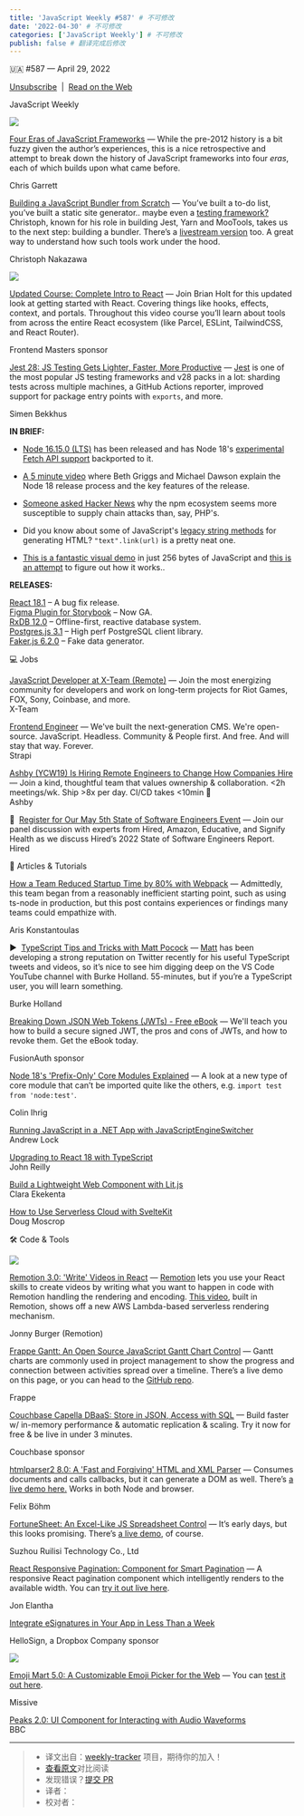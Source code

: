 ```yaml
---
title: 'JavaScript Weekly #587' # 不可修改
date: '2022-04-30' # 不可修改
categories: ['JavaScript Weekly'] # 不可修改
publish: false # 翻译完成后修改
---
```


<!--以上是预览信息，图片一张或限制百字左右，前者优先，全文请使用二级及以下标题-->
<!-- more -->

🇺🇦 #​587 — April 29, 2022

[Unsubscribe](https://javascriptweekly.com/link/122947/web)  |  [Read on the Web](https://javascriptweekly.com/link/122948/web)

JavaScript Weekly

[![](https://res.cloudinary.com/cpress/image/upload/w_1280,e_sharpen:60/nzq66s7rp0anck8k2sj3.jpg)](https://javascriptweekly.com/link/122949/web)

[Four Eras of JavaScript Frameworks](https://javascriptweekly.com/link/122949/web "www.pzuraq.com") — While the pre-2012 history is a bit fuzzy given the author’s experiences, this is a nice retrospective and attempt to break down the history of JavaScript frameworks into four _eras_, each of which builds upon what came before.

Chris Garrett

[Building a JavaScript Bundler from Scratch](https://javascriptweekly.com/link/122988/web "cpojer.net") — You’ve built a to-do list, you’ve built a static site generator.. maybe even a [testing framework?](https://javascriptweekly.com/link/122989/web) Christoph, known for his role in building Jest, Yarn and MooTools, takes us to the next step: building a bundler. There’s a [livestream version](https://javascriptweekly.com/link/122990/web) too. A great way to understand how such tools work under the hood.

Christoph Nakazawa

[![](https://copm.s3.amazonaws.com/edd4a08f.jpg)](https://javascriptweekly.com/link/122950/web)

[Updated Course: Complete Intro to React](https://javascriptweekly.com/link/122950/web "frontendmasters.com") — Join Brian Holt for this updated look at getting started with React. Covering things like hooks, effects, context, and portals. Throughout this video course you’ll learn about tools from across the entire React ecosystem (like Parcel, ESLint, TailwindCSS, and React Router).

Frontend Masters sponsor

[Jest 28: JS Testing Gets Lighter, Faster, More Productive](https://javascriptweekly.com/link/122991/web "jestjs.io") — [Jest](https://javascriptweekly.com/link/122992/web) is one of the most popular JS testing frameworks and v28 packs in a lot: sharding tests across multiple machines, a GitHub Actions reporter, improved support for package entry points with `exports`, and more.

Simen Bekkhus

**IN BRIEF:**

*   [Node 16.15.0 (LTS)](https://javascriptweekly.com/link/122951/web) has been released and has Node 18's [experimental Fetch API support](https://javascriptweekly.com/link/122952/web) backported to it.
    
*   [A 5 minute video](https://javascriptweekly.com/link/122953/web) where Beth Griggs and Michael Dawson explain the Node 18 release process and the key features of the release.
    
*   [Someone asked Hacker News](https://javascriptweekly.com/link/122954/web) why the npm ecosystem seems more susceptible to supply chain attacks than, say, PHP's.
    
*   Did you know about some of JavaScript's [legacy string methods](https://javascriptweekly.com/link/122955/web) for generating HTML? `"text".link(url)` is a pretty neat one.
    
*   [This is a fantastic visual demo](https://javascriptweekly.com/link/122993/web) in just 256 bytes of JavaScript and [this is an attempt](https://javascriptweekly.com/link/122994/web) to figure out how it works..
    

**RELEASES:**

[React 18.1](https://javascriptweekly.com/link/122956/web) – A bug fix release.  
[Figma Plugin for Storybook](https://javascriptweekly.com/link/122957/web) – Now GA.  
[RxDB 12.0](https://javascriptweekly.com/link/122958/web) – Offline-first, reactive database system.  
[Postgres.js 3.1](https://javascriptweekly.com/link/122959/web) – High perf PostgreSQL client library.  
[Faker.js 6.2.0](https://javascriptweekly.com/link/122960/web) – Fake data generator.

💻 Jobs

[JavaScript Developer at X-Team (Remote)](https://javascriptweekly.com/link/122961/web) — Join the most energizing community for developers and work on long-term projects for Riot Games, FOX, Sony, Coinbase, and more.  
X-Team

[Frontend Engineer](https://javascriptweekly.com/link/122962/web) — We've built the next-generation CMS. We're open-source. JavaScript. Headless. Community & People first. And free. And will stay that way. Forever.  
Strapi

[Ashby (YCW19) Is Hiring Remote Engineers to Change How Companies Hire](https://javascriptweekly.com/link/122963/web) — Join a kind, thoughtful team that values ownership & collaboration. <2h meetings/wk. Ship >8x per day. CI/CD takes <10min 🚀  
Ashby

📅  [Register for Our May 5th State of Software Engineers Event](https://javascriptweekly.com/link/122964/web) — Join our panel discussion with experts from Hired, Amazon, Educative, and Signify Health as we discuss Hired’s 2022 State of Software Engineers Report.  
Hired

📒 Articles & Tutorials

[How a Team Reduced Startup Time by 80% with Webpack](https://javascriptweekly.com/link/122965/web "www.rudderstack.com") — Admittedly, this team began from a reasonably inefficient starting point, such as using ts-node in production, but this post contains experiences or findings many teams could empathize with.

Aris Konstantoulas

▶  [TypeScript Tips and Tricks with Matt Pocock](https://javascriptweekly.com/link/122966/web "www.youtube.com") — [Matt](https://javascriptweekly.com/link/122967/web) has been developing a strong reputation on Twitter recently for his useful TypeScript tweets and videos, so it’s nice to see him digging deep on the VS Code YouTube channel with Burke Holland. 55-minutes, but if you’re a TypeScript user, you will learn something.

Burke Holland

[Breaking Down JSON Web Tokens (JWTs) - Free eBook](https://javascriptweekly.com/link/122968/web "go.fusionauth.io") — We'll teach you how to build a secure signed JWT, the pros and cons of JWTs, and how to revoke them. Get the eBook today.

FusionAuth sponsor

[Node 18's 'Prefix-Only' Core Modules Explained](https://javascriptweekly.com/link/122969/web "fusebit.io") — A look at a new type of core module that can’t be imported quite like the others, e.g. `import test from 'node:test'`.

Colin Ihrig

[Running JavaScript in a .NET App with JavaScriptEngineSwitcher](https://javascriptweekly.com/link/122970/web)  
Andrew Lock

[Upgrading to React 18 with TypeScript](https://javascriptweekly.com/link/122971/web)  
John Reilly

[Build a Lightweight Web Component with Lit.js](https://javascriptweekly.com/link/122972/web)  
Clara Ekekenta

[How to Use Serverless Cloud with SvelteKit](https://javascriptweekly.com/link/122973/web)  
Doug Moscrop

🛠 Code & Tools

[![](https://res.cloudinary.com/cpress/image/upload/w_1280,e_sharpen:60,g_center,h_280,c_crop/k6ejykvgsu47pjo9lsh0.jpg)](https://javascriptweekly.com/link/122974/web)

[Remotion 3.0: 'Write' Videos in React](https://javascriptweekly.com/link/122974/web "www.remotion.dev") — [Remotion](https://javascriptweekly.com/link/122975/web) lets you use your React skills to create videos by writing what you want to happen in code with Remotion handling the rendering and encoding. [This video](https://javascriptweekly.com/link/122976/web), built in Remotion, shows off a new AWS Lambda-based serverless rendering mechanism.

Jonny Burger (Remotion)

[Frappe Gantt: An Open Source JavaScript Gantt Chart Control](https://javascriptweekly.com/link/122977/web "frappe.io") — Gantt charts are commonly used in project management to show the progress and connection between activities spread over a timeline. There’s a live demo on this page, or you can head to the [GitHub repo](https://javascriptweekly.com/link/122978/web).

Frappe

[Couchbase Capella DBaaS: Store in JSON, Access with SQL](https://javascriptweekly.com/link/122979/web "www.couchbase.com") — Build faster w/ in-memory performance & automatic replication & scaling. Try it now for free & be live in under 3 minutes.

Couchbase sponsor

[htmlparser2 8.0: A 'Fast and Forgiving' HTML and XML Parser](https://javascriptweekly.com/link/122980/web "github.com") — Consumes documents and calls callbacks, but it can generate a DOM as well. There’s [a live demo here.](https://javascriptweekly.com/link/122981/web) Works in both Node and browser.

Felix Böhm

[FortuneSheet: An Excel-Like JS Spreadsheet Control](https://javascriptweekly.com/link/122982/web "github.com") — It’s early days, but this looks promising. There’s [a live demo](https://javascriptweekly.com/link/122983/web), of course.

Suzhou Ruilisi Technology Co., Ltd

[React Responsive Pagination: Component for Smart Pagination](https://javascriptweekly.com/link/122984/web "github.com") — A responsive React pagination component which intelligently renders to the available width. You can [try it out live here](https://javascriptweekly.com/link/122985/web).

Jon Elantha

[Integrate eSignatures in Your App in Less Than a Week](https://javascriptweekly.com/link/122986/web "www.hellosign.com")

HelloSign, a Dropbox Company sponsor

[![](https://res.cloudinary.com/cpress/image/upload/w_1280,e_sharpen:60/l5p8rdml0q0uiksuqlov.jpg)](https://javascriptweekly.com/link/122995/web)

[Emoji Mart 5.0: A Customizable Emoji Picker for the Web](https://javascriptweekly.com/link/122995/web "github.com") — You can [test it out here](https://javascriptweekly.com/link/122996/web).

Missive

[Peaks 2.0: UI Component for Interacting with Audio Waveforms](https://javascriptweekly.com/link/122987/web)  
BBC

---
> * 译文出自：[weekly-tracker](https://github.com/FEDarling/weekly-tracker) 项目，期待你的加入！
> * [查看原文](https://javascriptweekly.com/issues/587)对比阅读
> * 发现错误？[提交 PR](https://github.com/FEDarling/weekly-tracker/blob/main/weeklys/javascript_weekly/587)
> * 译者：
> * 校对者：
